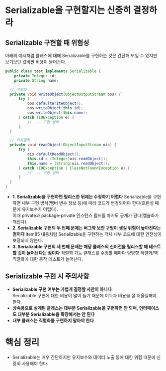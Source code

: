 # Serializable을 구현할지는 신중히 결정하라

## **Serializable 구현할 때 위험성**

아래의 예시처럼 클래스에 대해 Serializable를 구현하는 것은 간단해 보일 수 있지만 보기보단 값비싼 비용이 들어간다.

```java
public class test implements Serializable {
	private Integer id;
	private String name;

  // 직렬화
  private void writeObject(ObjectOutputStream oos) {
      try {
          oos.defaultWriteObject();
          oos.writeObject(this.id);
          oos.writeObject(this.name);
      } catch (IOException e) {
          // ... 구현 생략
      }
  }

  // 역직렬화
  private void readObject(ObjectInputStream ois) {
      try {
          ois.defaultReadObject();
          this.id = (Integer)ois.readObject();
          this.name = (String)ois.readObject();
      } catch (IOException | ClassNotFoundException e) {
          // ... 구현 생략
      }
  }
}
```

- **1. Serializable을 구현하면 릴리스한 뒤에는 수정하기 어렵다**
  Serializable을 구현하면 내부 구현 방식(멤버 변수 정보 등)에 따라 코드가 변경되어야 한다(호환성 때문에 유지보수가 어렵다). <br>
  이때 private과 package-private 인스턴스 필드들 마저도 공개가 된다(캡슐화가 깨진다).
- **2. Serializable 구현의 두 번째 문제는 버그와 보안 구멍이 생길 위험이 높아진다는 점이다**
  item85 내용처럼 Serializable을 구현하는 객체 내부 코드에 대한 안전성이 보장되지 않는다.
- **3. Serializable 구현의 세 번째 문제는 해당 클래스의 신버전을 릴리스할 때 테스트할 것이 늘어난다는 점이다**
  직렬화 가능 클래스를 수정할 때마다 양방향 직렬화/역직렬화에 대한 동작 테스트가 늘어난다.

## **Serializable 구현 시 주의사항**

- **Serializable 구현 여부는 가볍게 결정할 사안이 아니다** <br>
  Serializable 구현에 대한 비용이 많이 들기 때문에 이득과 비용을 잘 저울질해야 한다.
- **상속용으로 설계된 클래스는 대부분 Serializable을 구현하면 안 되며, 인터페이스도 대부분 Serializable을 확장해서는 안 된다**
- **내부 클래스는 직렬화를 구현하지 말아야 한다**

# 핵심 정리

- Serializable는 매우 간단하지만 유지보수와 데이터 노출 등에 대한 위험 때문에 신중히 사용해야 한다.

